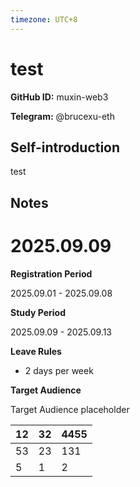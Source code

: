 ```yaml
---
timezone: UTC+8
---
```


# test

**GitHub ID:** muxin-web3

**Telegram:** @brucexu-eth

## Self-introduction

test

## Notes
<!-- Content_START -->
# 2025.09.09
<!-- DAILY_CHECKIN_2025-09-09_START -->
**Registration Period**

2025.09.01 - 2025.09.08

**Study Period**

2025.09.09 - 2025.09.13

**Leave Rules**

-   2 days per week
    

**Target Audience**

Target Audience placeholder

| 12 | 32 | 4455 |
| --- | --- | --- |
| 53 | 23 | 131 |
| 5 | 1 | 2 |
<!-- DAILY_CHECKIN_2025-09-09_END -->
<!-- Content_END -->
